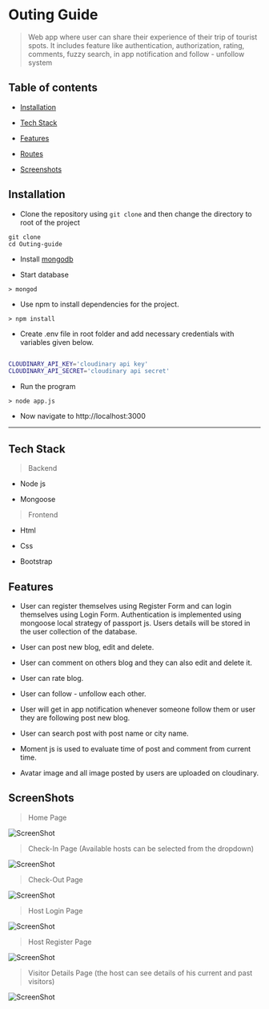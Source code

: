 
# Outing Guide

> Web app where user can share their experience of their trip of tourist spots. It includes feature like authentication, authorization, rating, comments, fuzzy search, in app notification and follow - unfollow system

  

## Table of contents

*  [Installation](#installation)

*  [Tech Stack](#tech-stack)

*  [Features](#feature)

*  [Routes](#server-routes)

*  [Screenshots](#screenshots)

  

## Installation

  


- Clone the repository using `git clone` and then change the directory to root of the project

```
git clone 
cd Outing-guide
```
- Install [mongodb](https://www.mongodb.com/)

- Start database
```
> mongod
```

- Use npm to install dependencies for the project.

```
> npm install
```

- Create .env file in root folder and add necessary credentials with variables given below.

```bash

CLOUDINARY_API_KEY='cloudinary api key'
CLOUDINARY_API_SECRET='cloudinary api secret'

```

- Run the program 

```
> node app.js
```

- Now navigate to http://localhost:3000

***
  

## Tech Stack

> Backend

* Node js

* Mongoose

> Frontend

* Html

* Css

* Bootstrap


## Features

* User can register themselves using Register Form and can login themselves using Login Form. Authentication is implemented using mongoose local strategy of passport js. Users details will be stored in the user collection of the database.

* User can post new blog, edit and delete.

* User can comment on others blog and they can also edit and delete it.

* User can rate blog. 

* User can follow - unfollow each other.

* User will get in app notification whenever someone follow them or user they are following post new blog.

* User can search post with post name or city name.

* Moment js is used to evaluate time of post and comment from current time.

* Avatar image and all image posted by users are uploaded on cloudinary.

  

## ScreenShots

  

> Home Page

  

![ScreenShot](/screenshots/home.png)

  

> Check-In Page (Available hosts can be selected from the dropdown)

  

![ScreenShot](/screenshots/visitor_checkin.png)

  

> Check-Out Page

  

![ScreenShot](/screenshots/visitor_checkout.png)

  

> Host Login Page

  

![ScreenShot](/screenshots/host_login.png)

  

> Host Register Page

  

![ScreenShot](/screenshots/host_register.png)

  

> Visitor Details Page (the host can see details of his current and past visitors)

  

![ScreenShot](/screenshots/visitors_details.png)
